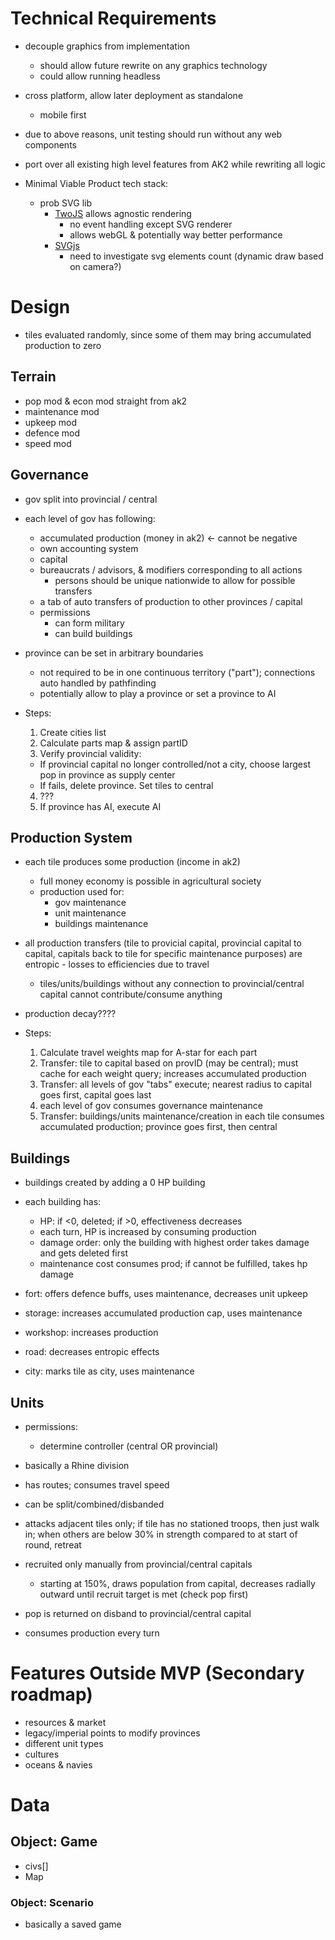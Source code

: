 # Technical Requirements
- decouple graphics from implementation
  - should allow future rewrite on any graphics technology
  - could allow running headless
- cross platform, allow later deployment as standalone
  - mobile first

- due to above reasons, unit testing should run without any
  web components

- port over all existing high level features from AK2 while
  rewriting all logic

- Minimal Viable Product tech stack:
  - prob SVG lib
    - [TwoJS](https://two.js.org/) allows agnostic rendering
      - no event handling except SVG renderer
      - allows webGL & potentially way better performance
    - [SVGjs](https://svgjs.dev/docs/3.2/)
      - need to investigate svg elements count (dynamic draw based on camera?)

# Design

- tiles evaluated randomly, since some of them may bring accumulated production
  to zero

## Terrain
- pop mod & econ mod straight from ak2
- maintenance mod
- upkeep mod
- defence mod
- speed mod

## Governance
- gov split into provincial / central
- each level of gov has following:
  - accumulated production (money in ak2) <- cannot be negative
  - own accounting system
  - capital
  - bureaucrats / advisors, & modifiers corresponding to all actions
    - persons should be unique nationwide to allow for possible transfers
  - a tab of auto transfers of production to other provinces / capital
  - permissions
    - can form military
    - can build buildings
- province can be set in arbitrary boundaries
  - not required to be in one continuous territory ("part"); connections auto
    handled by pathfinding
  - potentially allow to play a province or set a province to AI

- Steps:
  1. Create cities list
  2. Calculate parts map & assign partID
  3. Verify provincial validity:
    - If provincial capital no longer controlled/not a city, choose largest pop
      in province as supply center
    - If fails, delete province. Set tiles to central
  4. ???
  5. If province has AI, execute AI

## Production System
- each tile produces some production (income in ak2)
  - full money economy is possible in agricultural society
  - production used for:
    - gov maintenance
    - unit maintenance
    - buildings maintenance
- all production transfers (tile to provicial capital, provincial capital to
  capital, capitals back to tile for specific maintenance purposes) are
  entropic - losses to efficiencies due to travel
  - tiles/units/buildings without any connection to provincial/central capital
    cannot contribute/consume anything

- production decay????

- Steps:
  1. Calculate travel weights map for A-star for each part
  2. Transfer: tile to capital based on provID (may be central); must cache
     for each weight query; increases accumulated production
  3. Transfer: all levels of gov "tabs" execute; nearest radius to capital goes
     first, capital goes last
  4. each level of gov consumes governance maintenance
  5. Transfer: buildings/units maintenance/creation in each tile consumes
     accumulated production; province goes first, then central

## Buildings

- buildings created by adding a 0 HP building

- each building has:
  - HP: if <0, deleted; if >0, effectiveness decreases
  - each turn, HP is increased by consuming production
  - damage order: only the building with highest order takes damage and gets
    deleted first
  - maintenance cost consumes prod; if cannot be fulfilled, takes hp damage

- fort: offers defence buffs, uses maintenance, decreases unit upkeep
- storage: increases accumulated production cap, uses maintenance
- workshop: increases production
- road: decreases entropic effects
- city: marks tile as city, uses maintenance

## Units
- permissions:
  - determine controller (central OR provincial)
- basically a Rhine division
- has routes; consumes travel speed
- can be split/combined/disbanded
- attacks adjacent tiles only; if tile has no stationed troops, then just walk
  in; when others are below 30% in strength compared to at start of round,
  retreat

- recruited only manually from provincial/central capitals
  - starting at 150%, draws population from capital, decreases radially outward
    until recruit target is met (check pop first)
- pop is returned on disband to provincial/central capital

- consumes production every turn

# Features Outside MVP (Secondary roadmap)
- resources & market
- legacy/imperial points to modify provinces
- different unit types
- cultures
- oceans & navies

# Data

## Object: Game

- civs[]
- Map

### Object: Scenario
- basically a saved game
